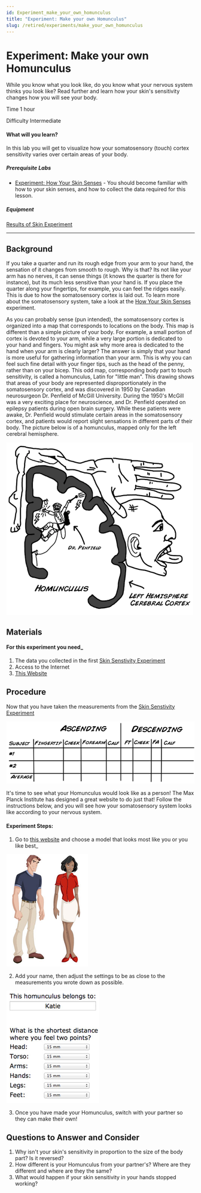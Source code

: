 ```yaml
---
id: Experiment_make_your_own_homunculus
title: "Experiment: Make your own Homunculus"
slug: /retired/experiments/make_your_own_homunculus
---
```


# Experiment: Make your own Homunculus

While you know what you look like, do you know what your nervous system thinks
you look like? Read further and learn how your skin's sensitivity changes how
you will see your body.

Time  1 hour

Difficulty  Intermediate

#### What will you learn?

In this lab you will get to visualize how your somatosensory (touch) cortex
sensitivity varies over certain areas of your body.

##### Prerequisite Labs

  * [Experiment: How Your Skin Senses](skin) \- You should become familiar with how to your skin senses, and how to collect the data required for this lesson.

##### Equipment

[Results of Skin Experiment](skin)

* * *

## Background

If you take a quarter and run its rough edge from your arm to your hand, the
sensation of it changes from smooth to rough. Why is that? Its not like your
arm has no nerves, it can sense things (it knows the quarter is there for
instance), but its much less sensitive than your hand is. If you place the
quarter along your fingertips, for example, you can feel the ridges easily.
This is due to how the somatosensory cortex is laid out. To learn more about
the somatosensory system, take a look at the [How Your Skin Senses](skin)
experiment.

As you can probably sense (pun intended), the somatosensory cortex is
organized into a map that corresponds to locations on the body. This map is
different than a simple picture of your body. For example, a small portion of
cortex is devoted to your arm, while a very large portion is dedicated to your
hand and fingers. You might ask why more area is dedicated to the hand when
your arm is clearly larger? The answer is simply that your hand is more useful
for gathering information than your arm. This is why you can feel such fine
detail with your finger tips, such as the head of the penny, rather than on
your bicep. This odd map, corresponding body part to touch sensitivity, is
called a homunculus, Latin for "little man". This drawing shows that areas of
your body are represented disproportionately in the somatosensory cortex, and
was discovered in 1950 by Canadian neurosurgeon Dr. Penfield of McGill
University. During the 1950's McGill was a very exciting place for
neuroscience, and Dr. Penfield operated on epilepsy patients during open brain
surgery. While these patients were awake, Dr. Penfield would stimulate certain
areas in the somatosensory cortex, and patients would report slight sensations
in different parts of their body. The picture below is of a homunculus, mapped
only for the left cerebral hemisphere.

[ ![](./img/BYB_Exp2_Pic8.png)](img/BYB_Exp2_Pic8.png)

## Materials

#### For this experiment you need_

  1. The data you collected in the first [Skin Senstivity Experiment](skin)
  2. Access to the Internet 
  3. [This Website](http://www.maxplanckflorida.org/fitzpatricklab/homunculus)

## Procedure

Now that you have taken the measurements from the [Skin Senstivity Experiment](skin)

[ ![](./img/BYB_Exp2_Pic7.png)](img/BYB_Exp2_Pic7.png)

It's time to see what your Homunculus would look like as a person! The Max
Planck Institute has designed a great website to do just that! Follow the
instructions below, and you will see how your somatosensory system looks like
according to your nervous system.

#### Experiment Steps:

  1. Go to [this website](http://www.maxplanckflorida.org/fitzpatricklab/homunculus/) and choose a model that looks most like you or you like best_ 

![Homunculus Choose Person](./img/HomunculusPeople.jpg)

  2. Add your name, then adjust the settings to be as close to the measurements you wrote down as possible. 

![Homunculus Setup](./img/HomunculusSetup.jpg)

  3. Once you have made your Homunculus, switch with your partner so they can make their own! 

## Questions to Answer and Consider

  1. Why isn't your skin's sensitivity in proportion to the size of the body part? Is it reversed?
  2. How different is your Homunculus from your partner's? Where are they different and where are they the same?
  3. What would happen if your skin sensitivity in your hands stopped working?
